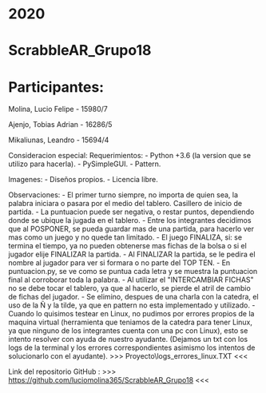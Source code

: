 # 2020
# ScrabbleAR_Grupo18       

# Participantes:

Molina, Lucio Felipe   -   15980/7


Ajenjo, Tobias Adrian   -   16286/5


Mikaliunas, Leandro   -   15694/4


Consideracion especial:
    Requerimientos:
        - Python +3.6 (la version que se utilizo para hacerla).
        - PySimpleGUI.
        - Pattern.

Imagenes:
    - Diseños propios.
    - Licencia libre.


Observaciones:
    - El primer turno siempre, no importa de quien sea, la palabra iniciara o pasara por el medio del tablero. Casillero de inicio de partida.
    - La puntuacion puede ser negativa, o restar puntos, dependiendo donde se ubique la jugada en el tablero.
    - Entre los integrantes decidimos que al POSPONER, se pueda guardar mas de una partida, para hacerlo ver mas como un juego y no quede tan limitado.
    - El juego FINALIZA, si: se termina el tiempo, ya no pueden obtenerse mas fichas de la bolsa o si el jugador elije FINALIZAR la partida.
    - Al FINALIZAR la partida, se le pedira el nombre al jugador para ver si formara o no parte del TOP TEN.
    - En puntuacion.py, se ve como se puntua cada letra y se muestra la puntuacion final al corroborar toda la palabra.
    - Al utilizar el "INTERCAMBIAR FICHAS" no se debe tocar el tablero, ya que al hacerlo, se pierde el atril de cambio de fichas del jugador.
    - Se elimino, despues de una charla con la catedra, el uso de la Ñ y la tilde, ya que en pattern no esta implementado y utilizado.
    - Cuando lo quisimos testear en Linux, no pudimos por errores propios de la maquina virtual (herramienta que teniamos de la catedra para tener Linux, ya que ninguno de los integrantes cuenta con una pc con Linux),
      esto se intento resolver con ayuda de nuestro ayudante.
      (Dejamos un txt con los logs de la terminal y los errores correspondientes asimismo los intentos de solucionarlo con el ayudante). >>> Proyecto\\logs_errores_linux.TXT <<<

Link del repositorio GitHub : >>> https://github.com/luciomolina365/ScrabbleAR_Grupo18 <<<
